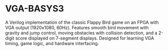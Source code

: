 # VGA-BASYS3
A Verilog implementation of the classic Flappy Bird game on an FPGA with VGA output (1920x1080, 60Hz). Features smooth bird movement with gravity and jump control, moving obstacles with collision detection, and a 2-digit score displayed on 7-segment displays. Designed for learning VGA timing, game logic, and hardware interfacing.
